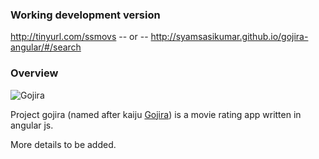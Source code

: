 ### Working development version ###
http://tinyurl.com/ssmovs  -- or --  http://syamsasikumar.github.io/gojira-angular/#/search



### Overview ###

![Gojira](http://res.cloudinary.com/dtmnbo2hw/image/upload/c_scale,w_155/v1374968506/gojira_ro7wr3.jpg)

Project gojira (named after kaiju [Gojira](http://en.wikipedia.org/wiki/Godzilla)) is a movie rating app written in angular js.

More details to be added.
